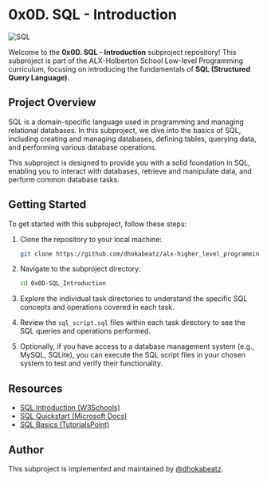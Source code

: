 # 0x0D. SQL - Introduction

![SQL](https://img.shields.io/badge/SQL-Structured_Query_Language-blue)

Welcome to the **0x0D. SQL - Introduction** subproject repository! This subproject is part of the ALX-Holberton School Low-level Programming curriculum, focusing on introducing the fundamentals of **SQL (Structured Query Language)**.

## Project Overview

SQL is a domain-specific language used in programming and managing relational databases. In this subproject, we dive into the basics of SQL, including creating and managing databases, defining tables, querying data, and performing various database operations.

This subproject is designed to provide you with a solid foundation in SQL, enabling you to interact with databases, retrieve and manipulate data, and perform common database tasks.

## Getting Started

To get started with this subproject, follow these steps:

1. Clone the repository to your local machine:

   ```bash
   git clone https://github.com/dhokabeatz/alx-higher_level_programming.git
   ```

2. Navigate to the subproject directory:

   ```bash
   cd 0x0D-SQL_Introduction
   ```

3. Explore the individual task directories to understand the specific SQL concepts and operations covered in each task.

4. Review the `sql_script.sql` files within each task directory to see the SQL queries and operations performed.

5. Optionally, if you have access to a database management system (e.g., MySQL, SQLite), you can execute the SQL script files in your chosen system to test and verify their functionality.

## Resources

- [SQL Introduction (W3Schools)](https://www.w3schools.com/sql/sql_intro.asp)
- [SQL Quickstart (Microsoft Docs)](https://docs.microsoft.com/en-us/sql/t-sql/quickstarts/?view=sql-server-ver15)
- [SQL Basics (TutorialsPoint)](https://www.tutorialspoint.com/sql/sql-basics.htm)

## Author

This subproject is implemented and maintained by [@dhokabeatz](https://github.com/dhokabeatz).
